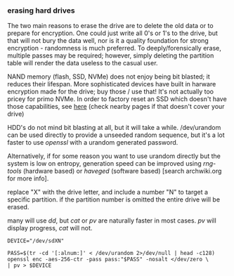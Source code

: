### erasing hard drives

The two main reasons to erase the drive are to delete the old data or to prepare for encryption. One could just write all 0's or 1's to the drive, but that will not bury the data well, nor is it a quality foundation for strong encryption - randomness is much preferred. To deeply/forensically erase, multiple passes may be required; however, simply deleting the partition table will render the data useless to the casual user.

NAND memory (flash, SSD, NVMe) does not enjoy being bit blasted; it reduces their lifespan. More sophisticated devices have built in harware encryption made for the drive; buy those / use that! It's not actually too pricey for primo NVMe. In order to factory reset an SSD which doesn't have those capabilities, see [here](https://wiki.archlinux.org/title/Solid_state_drive/Memory_cell_clearing) (check nearby pages if that doesn't cover your drive)

HDD's do not mind bit blasting at all, but it will take a while. /dev/urandom can be used directly to provide a unseeded random sequence, but it's a lot faster to use _openssl_ with a urandom generated password. 

Alternatively, if for some reason you want to use urandom directly but the system is low on entropy, generation speed can be improved using _rng-tools_ (hardware based) or _haveged_ (software based) \[search archwiki.org for more info\].

replace "X" with the drive letter, and include a number "N" to target a specific partition. if the partition number is omitted the entire drive will be erased.

many will use _dd_, but _cat_ or _pv_ are naturally faster in most cases. _pv_ will display progress, _cat_ will not.

```
DEVICE="/dev/sdXN"

PASS=$(tr -cd '[:alnum:]' < /dev/urandom 2>/dev/null | head -c128)
openssl enc -aes-256-ctr -pass pass:"$PASS" -nosalt </dev/zero \
| pv > $DEVICE

```
